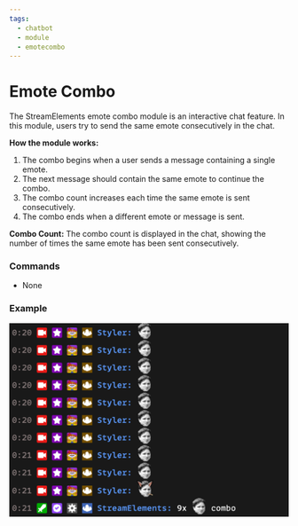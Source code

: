 ```yaml
---
tags:
  - chatbot
  - module
  - emotecombo
---
```


# Emote Combo

The StreamElements emote combo module is an interactive chat feature. In this module, users try to send the same emote consecutively in the chat.

**How the module works:**

1. The combo begins when a user sends a message containing a single emote.
2. The next message should contain the same emote to continue the combo.
3. The combo count increases each time the same emote is sent consecutively.
4. The combo ends when a different emote or message is sent.

**Combo Count:**
The combo count is displayed in the chat, showing the number of times the same emote has been sent consecutively.

### Commands

- None

### Example

![Emote Combo Example](img/emotecombo.png)
